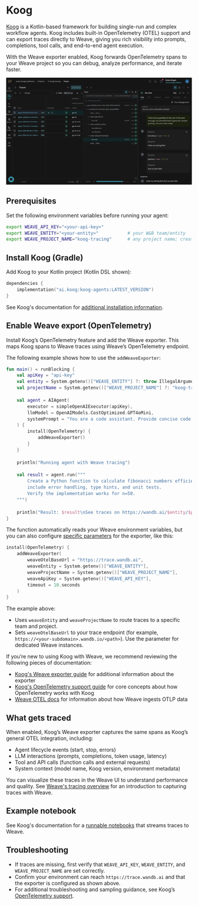 # Koog

[Koog](https://docs.koog.ai/) is a Kotlin-based framework for building single-run and complex workflow agents. Koog includes built-in OpenTelemetry (OTEL) support and can export traces directly to Weave, giving you rich visibility into prompts, completions, tool calls, and end-to-end agent execution.

With the Weave exporter enabled, Koog forwards OpenTelemetry spans to your Weave project so you can debug, analyze performance, and iterate faster.

![Koog](imgs/koog.png)

## Prerequisites

Set the following environment variables before running your agent:

```bash
export WEAVE_API_KEY="<your-api-key>"
export WEAVE_ENTITY="<your-entity>"           # your W&B team/entity
export WEAVE_PROJECT_NAME="koog-tracing"      # any project name; created on first use
```

## Install Koog (Gradle)

Add Koog to your Kotlin project (Kotlin DSL shown):

```kotlin
dependencies {
    implementation("ai.koog:koog-agents:LATEST_VERSION")
}
```

See Koog's documentation for [additional installation information](https://docs.koog.ai/).

## Enable Weave export (OpenTelemetry)

Install Koog’s OpenTelemetry feature and add the Weave exporter. This maps Koog spans to Weave traces using Weave’s OpenTelemetry endpoint.

The following example shows how to use the `addWeaveExporter`:

```kotlin
fun main() = runBlocking {
    val apiKey = "api-key"
    val entity = System.getenv()["WEAVE_ENTITY"] ?: throw IllegalArgumentException("WEAVE_ENTITY is not set")
    val projectName = System.getenv()["WEAVE_PROJECT_NAME"] ?: "koog-tracing"

    val agent = AIAgent(
        executor = simpleOpenAIExecutor(apiKey),
        llmModel = OpenAIModels.CostOptimized.GPT4oMini,
        systemPrompt = "You are a code assistant. Provide concise code examples."
    ) {
        install(OpenTelemetry) {
            addWeaveExporter()
        }
    }

    println("Running agent with Weave tracing")

    val result = agent.run("""
        Create a Python function to calculate fibonacci numbers efficiently,
        include error handling, type hints, and unit tests.
        Verify the implementation works for n=50.
    """)

    println("Result: $result\nSee traces on https://wandb.ai/$entity/$projectName/weave/traces")
}
```

The function automatically reads your Weave environment variables, but you can also configure [specific parameters](https://api.koog.ai/agents/agents-features/agents-features-opentelemetry/ai.koog.agents.features.opentelemetry.integration.weave/add-weave-exporter.html?query=fun%20OpenTelemetryConfig.addWeaveExporter(weaveOtelBaseUrl:%20String?%20=%20null,%20weaveEntity:%20String?%20=%20null,%20weaveProjectName:%20String?%20=%20null,%20weaveApiKey:%20String?%20=%20null,%20timeout:%20Duration%20=%2010.seconds)) for the exporter, like this:

```kotlin
install(OpenTelemetry) {
    addWeaveExporter(
        weaveOtelBaseUrl = "https://trace.wandb.ai",
        weaveEntity = System.getenv()["WEAVE_ENTITY"],
        weaveProjectName = System.getenv()["WEAVE_PROJECT_NAME"],
        weaveApiKey = System.getenv()["WEAVE_API_KEY"],
        timeout = 10.seconds
    )
}
```

The example above:

- Uses `weaveEntity` and `weaveProjectName` to route traces to a specific team and project.
- Sets `weaveOtelBaseUrl` to your trace endpoint (for example, `https://<your-subdomain>.wandb.io/<path>`). Use the parameter for dedicated Weave instances.

If you’re new to using Koog with Weave, we recommend reviewing the following pieces of documentation:
* [Koog's Weave exporter guide](https://docs.koog.ai/opentelemetry-weave-exporter/) for additional information about the exporter
* [Koog's OpenTelemetry support guide](https://docs.koog.ai/opentelemetry-support/) for core concepts about how OpenTelemetry works with Koog
* [Weave OTEL docs](../tracking/otel.md) for information about how Weave ingests OTLP data

## What gets traced

When enabled, Koog’s Weave exporter captures the same spans as Koog’s general OTEL integration, including:

- Agent lifecycle events (start, stop, errors)
- LLM interactions (prompts, completions, token usage, latency)
- Tool and API calls (function calls and external requests)
- System context (model name, Koog version, environment metadata)

You can visualize these traces in the Weave UI to understand performance and quality. See [Weave's tracing overview](../tracking/tracing.mdx) for an introduction to capturing traces with Weave.

## Example notebook

See Koog's documentation for a [runnable notebooks](https://docs.koog.ai/examples/Weave/) that streams traces to Weave.

## Troubleshooting

- If traces are missing, first verify that `WEAVE_API_KEY`, `WEAVE_ENTITY`, and `WEAVE_PROJECT_NAME` are set correctly.
- Confirm your environment can reach `https://trace.wandb.ai` and that the exporter is configured as shown above.
- For additional troubleshooting and sampling guidance, see Koog’s [OpenTelemetry support](https://docs.koog.ai/opentelemetry-support/).
